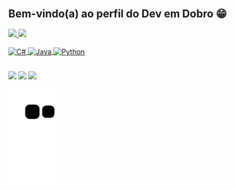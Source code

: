 ## Bem-vindo(a) ao perfil do Dev em Dobro 😁

 <div>
  <a href="https://github.com/Bruno-Kempfer">
  <img height="180em" src="https://github-readme-stats.vercel.app/api?username=Bruno-Kempfer&show_icons=true&theme=dark&include_all_commits=true&count_private=true"/>
  <img height="180em" src="https://github-readme-stats.vercel.app/api/top-langs/?username=Bruno-Kempfer&layout=compact&langs_count=6&theme=dark"/>
</div>
<div style="display: inline_block"><br>
  <img align="center" alt="C#" height="30" width="40" src="https://cdn.jsdelivr.net/gh/devicons/devicon/icons/csharp/csharp-original.svg">
  <img align="center" alt="Java" height="30" width="40" src="https://cdn.jsdelivr.net/gh/devicons/devicon/icons/java/java-original-wordmark.svg">
  <img align="center" alt="Python" height="30" width="40" src="https://cdn.jsdelivr.net/gh/devicons/devicon/icons/python/python-original.svg">
</div>
 
 <br>
 
 
 
<div> 
 
  <a href="https://instagram.com/kempferbrunopietrobom" target="_blank"><img src="https://img.shields.io/badge/-Instagram-%23E4405F?style=for-the-badge&logo=instagram&logoColor=white" target="_blank"></a> 
  <a href = "mailto:brunopietrobomkempfer@gmail.com"><img src="https://img.shields.io/badge/-Gmail-%23333?style=for-the-badge&logo=gmail&logoColor=white" target="_blank"></a>
  <a href="https://www.linkedin.com/in/bruno-pietro-bom-kempfer-76a72421a/" target="_blank"><img src="https://img.shields.io/badge/-LinkedIn-%230077B5?style=for-the-badge&logo=linkedin&logoColor=white" target="_blank"></a> 
 
  ![Snake animation](https://github.com/Bruno-Kempfer/Bruno-Kempfer/blob/output/github-contribution-grid-snake.svg)

</div>
